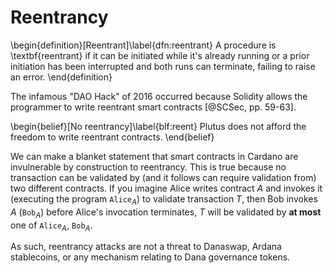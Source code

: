 # Reentrancy

\begin{definition}[Reentrant]\label{dfn:reentrant}
A procedure is \textbf{reentrant} if it can be initiated while it's already running or a prior initiation has been interrupted and both runs can terminate, failing to raise an error.
\end{definition}

The infamous "DAO Hack" of 2016 occurred because Solidity allows the programmer to write reentrant smart contracts [@SCSec, pp. 59-63]. 

\begin{belief}[No reentrancy]\label{blf:reent}
Plutus does not afford the freedom to write reentrant contracts.
\end{belief}

We can make a blanket statement that smart contracts in Cardano are invulnerable by construction to reentrancy. This is true because no transaction can be validated by (and it follows can require validation from) two different contracts. If you imagine Alice writes contract $A$ and invokes it (executing the program $\texttt{Alice}_A$) to validate transaction $T$, then Bob invokes $A$ ($\texttt{Bob}_A$) before Alice's invocation terminates, $T$ will be validated by **at most** one of $\texttt{Alice}_A$, $\texttt{Bob}_A$. 

As such, reentrancy attacks are not a threat to Danaswap, Ardana stablecoins, or any mechanism relating to Dana governance tokens. 
